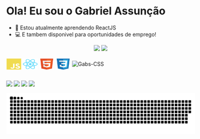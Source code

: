 # Ola! Eu sou o Gabriel Assunção
- 🌱 Estou atualmente aprendendo ReactJS
- 💻 E tambem disponivel para oportunidades de emprego!

<div align="center" style="display:inline_block" >
  <img height="160em" src="https://github-readme-stats.vercel.app/api?username=zdeep10&show_icons=true&theme=vue-dark&include_all_commits=true&count_private=true"/>
  <img height="160em" src="https://github-readme-stats.vercel.app/api/top-langs/?username=zdeep10&layout=compact&langs_count=7&theme=vue-dark"/>
</div>

<!--Tecnologias   -->
 <div style="display: inline_block"><br>
  <img align="center" alt="Gabs-Js" height="30" width="40" src="https://raw.githubusercontent.com/devicons/devicon/master/icons/javascript/javascript-plain.svg">
  <img align="center" alt="Gabs-React" height="30" width="40" src="https://raw.githubusercontent.com/devicons/devicon/master/icons/react/react-original.svg">
  <img align="center" alt="Gabs-HTML" height="30" width="40" src="https://raw.githubusercontent.com/devicons/devicon/master/icons/html5/html5-original.svg">
  <img align="center" alt="Gabs-CSS" height="30" width="40" src="https://raw.githubusercontent.com/devicons/devicon/master/icons/css3/css3-original.svg">
  <img align="center" alt="Gabs-CSS" height="30" width="40" src="https://cdn.jsdelivr.net/gh/devicons/devicon/icons/nodejs/nodejs-original.svg">
<!--   <img align="right" alt="Gabs-pic" height="150" style="border-radius:50px;" src="https://media.discordapp.net/attachments/639956127056134178/890373478988013628/Publicacoes_Instagram_1_1.png?width=676&height=676"> -->
</div>
  
  ##

<!--Contato e media-social-->
<div> 
  <a href = "https://api.whatsapp.com/send?phone=5531982971705&text=Ola!%20Assim%20que%20puder%2C%20respondo%20voc%C3%AA." target="_blank"><img src ="https://img.shields.io/badge/WhatsApp-25D366?style=for-the-badge&logo=whatsapp&logoColor=white" target="_blank"></a>
  <a href="https://instagram.com/rafaballerini" target="_blank"><img src="https://img.shields.io/badge/-Instagram-%23E4405F?style=for-the-badge&logo=instagram&logoColor=white" target="_blank"></a>
  <a href = "mailto:contatorafaballerini@gmail.com"><img src="https://img.shields.io/badge/-Gmail-%23333?style=for-the-badge&logo=gmail&logoColor=white" target="_blank"></a>
  <a href="https://www.linkedin.com/in/rafaella-ballerini-45875016a" target="_blank"><img src="https://img.shields.io/badge/-LinkedIn-%230077B5?style=for-the-badge&logo=linkedin&logoColor=white" target="_blank"></a> 
 
<!--GIF SNAKE-->
  ![Snake animation](https://github.com/zdeep10/zdeep10/blob/output/github-contribution-grid-snake.svg)
 
</div>
